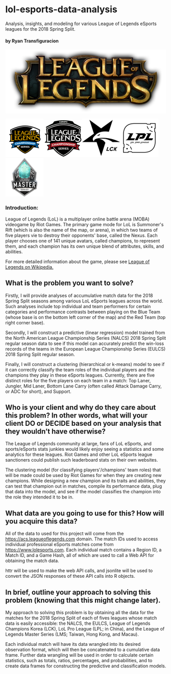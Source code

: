 # lol-esports-data-analysis
Analysis, insights, and modeling for various League of Legends eSports leagues for the 2018 Spring Split.
#### by Ryan Transfiguracion

![League of Legends Logo](presentation-images/League-of-Legends-logo.png)

![NALCS Logo](presentation-images/nalcs-logo.png)![EULCS Logo](presentation-images/eulcs-logo.png)![LCK Logo](presentation-images/lck-logo.png)![LPL Logo](presentation-images/lpl-logo.png)![LMS Logo](presentation-images/lms-logo.png)
### Introduction:
League of Legends (LoL) is a multiplayer online battle arena (MOBA) videogame by Riot Games.  The primary game mode for LoL is Summoner's Rift (which is also the name of the map, or arena), in which two teams of five players vie to destroy their opponents' base, called the Nexus.  Each player chooses one of 141 unique avatars, called champions, to represent them, and each champion has its own unique blend of attributes, skills, and abilities.

For more detailed information about the game, please see <a href="https://en.wikipedia.org/wiki/League_of_Legends#Gameplay" target="_blank">League of Legends on Wikipedia.</a>


## What is the problem you want to solve?

Firstly, I will provide analyses of accumulative match data for the 2018 Spring Split seasons among various LoL eSports leagues across the world.  Such analyses include top individual and team performers for certain categories and performance contrasts between playing on the Blue Team (whose base is on the bottom left corner of the map) and the Red Team (top right corner base).

Secondly, I will construct a predictive (linear regression) model trained from the North American League Championship Series (NALCS) 2018 Spring Split regular season data to see if this model can accurately predict the win-loss records of the teams in the European League Championship Series (EULCS) 2018 Spring Split regular season.

Finally, I will construct a clustering (hierarchical or k-means) model to see if it can correctly classify the team roles of the individual players and the champions they play in these eSports leagues.  Currently, there are five distinct roles for the five players on each team in a match: Top Laner, Jungler, Mid Laner, Bottom Lane Carry (often called Attack Damage Carry, or ADC for short), and Support.  

## Who is your client and why do they care about this problem? In other words, what will your client DO or DECIDE based on your analysis that they wouldn’t have otherwise?

The League of Legends community at large, fans of LoL eSports, and sports/eSports stats junkies would likely enjoy seeing a statistics and some analytics for these leagues.  Riot Games and other LoL eSports league sanctioners could publish such leaderboard stats on their own websites.

The clustering model (for classifying players'/champions' team roles) that will be made could be used by Riot Games for when they are creating new champions.  While designing a new champion and its traits and abilities, they can test that champion out in matches, compile its performance data, plug that data into the model, and see if the model classifies the champion into the role they intended it to be in.

## What data are you going to use for this? How will you acquire this data?

All of the data to used for this project will come from the <a href="https://acs.leagueoflegends.com">https://acs.leagueoflegends.com</a> domain.  The match IDs used to access individual professional eSports matches come from <a href="https://www.lolesports.com">https://www.lolesports.com</a>.  Each individual match contains a Region ID, a Match ID, and a Game Hash, all of which are used to call a Web API for obtaining the match data.

httr will be used to make the web API calls, and jsonlite will be used to convert the JSON responses of these API calls into R objects.


## In brief, outline your approach to solving this problem (knowing that this might change later).

My approach to solving this problem is by obtaining all the data for the matches for the 2018 Spring Split of each of fives leagues whose match data is easily accessible: the NALCS, the EULCS, League of Legends Champions Korea (LCK), LoL Pro League (LPL; in China), and the League of Legends Master Series (LMS; Taiwan, Hong Kong, and Macau).

Each individual match will have its data wrangled into its desired observation format, which will then be concatenated to a cumulative data frame.  Further data wrangling will be used in order to calculate certain statistics, such as totals, ratios, percentages, and probabilities, and to create data frames for constructing the predictive and classification models.